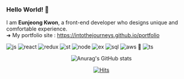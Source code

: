 ### Hello World! 🚀

I am <b>Eunjeong Kwon</b>, a front-end developer who designs unique and comfortable experience.</br>
➜ My portfolio site : https://intothejourneys.github.io/portfolio

![js](https://img.shields.io/badge/Javascript-yellow)
![react](https://img.shields.io/badge/React-9cf)
![redux](https://img.shields.io/badge/Redux-blueviolet)
![st](https://img.shields.io/badge/styled.components-ff69b4)
![node](https://img.shields.io/badge/Node.js-brightgreen)
![ex](https://img.shields.io/badge/Express-blue)
![sql](https://img.shields.io/badge/MySql-lightgrey)
![aws](https://img.shields.io/badge/AWS-orange)
🔗
![ts](https://img.shields.io/badge/Typescript-blue)
  
<div align=center>
  
![Anurag's GitHub stats](https://github-readme-stats.vercel.app/api?username=intothejourneys&show_icons=true&theme=cobalt)

</div>

<div align=center>
  
[![Hits](https://hits.seeyoufarm.com/api/count/incr/badge.svg?url=https%3A%2F%2Fgithub.com%2Fintothejourneys&count_bg=%2390EDE3&title_bg=%2395959A&icon=&icon_color=%23FFFFFF&title=hits&edge_flat=false)](https://hits.seeyoufarm.com)

</div>
